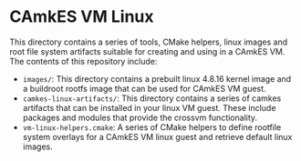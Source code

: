 CAmkES VM Linux
===============

This directory contains a series of tools, CMake helpers, linux images and
root file system artifacts suitable for creating and using in a CAmkES VM.
The contents of this repository include:
* `images/`: This directory contains a prebuilt linux 4.8.16 kernel image and a
buildroot rootfs image that can be used for CAmkES VM guest.
* `camkes-linux-artifacts/`: This directory contains a series of camkes
artifacts that can be installed in your linux VM guest. These include
packages and modules that provide the crossvm functionality.
* `vm-linux-helpers.cmake`: A series of CMake helpers to define rootfile system
overlays for a CAmkES VM linux guest and retrieve default linux images.
